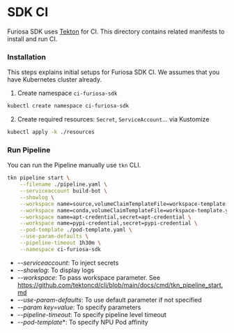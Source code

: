 # SDK CI

Furiosa SDK uses [Tekton](https://tekton.dev/) for CI. This directory contains related manifests to install and run CI.

### Installation

This steps explains initial setups for Furiosa SDK CI. We assumes that you have Kubernetes cluster already.

1. Create namespace `ci-furiosa-sdk`

```sh
kubectl create namespace ci-furiosa-sdk 
```

2. Create required resources: `Secret`, `ServiceAccount`... via Kustomize

```sh
kubectl apply -k ./resources
```

### Run Pipeline 

You can run the Pipeline manually use `tkn` CLI.

```sh
tkn pipeline start \
    --filename ./pipeline.yaml \
    --serviceaccount build-bot \
    --showlog \
    --workspace name=source,volumeClaimTemplateFile=workspace-template.yaml \
    --workspace name=conda,volumeClaimTemplateFile=workspace-template.yaml \
    --workspace name=apt-credential,secret=apt-credential \
    --workspace name=pypi-credential,secret=pypi-credential \
    --pod-template ./pod-template.yaml \
    --use-param-defaults \
    --pipeline-timeout 1h30m \
    --namespace ci-furiosa-sdk
```

- --*serviceaccount*: To inject secrets
- --*showlog*: To display logs
- --*workspace*: To pass workspace parameter. See https://github.com/tektoncd/cli/blob/main/docs/cmd/tkn_pipeline_start.md
- --*use-param-defaults*: To use default parameter if not specified
- --*param key=value*: To specify parameters
- --*pipeline-timeout*: To specify pipeline level timeout 
- --*pod-template**: To specify NPU Pod affinity
